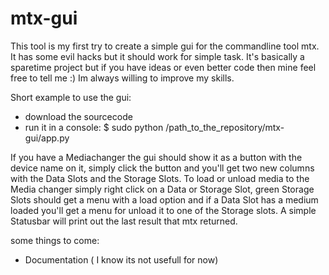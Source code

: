mtx-gui
========

This tool is my first try to create a simple gui for the commandline tool mtx.
It has some evil hacks but it should work for simple task. It's basically a 
sparetime project but if you have ideas or even better code then mine feel free 
to tell me :) Im always willing to improve my skills. 

Short example to use the gui:

 - download the sourcecode
 - run it in a console:  $ sudo python /path_to_the_repository/mtx-gui/app.py

If you have a Mediachanger the gui should show it as a button with the device name on it,
simply click the button and you'll get two new columns with the Data Slots and the Storage Slots.
To load or unload media to the Media changer simply right click on a Data or Storage Slot, green Storage Slots should get a menu with a load option
and if a Data Slot has a medium loaded you'll get a menu for unload it to one of the Storage slots.
A simple Statusbar will print out the last result that mtx returned.

some things to come:
 - Documentation ( I know its not usefull for now)
 
